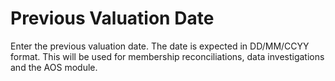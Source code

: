 # Previous Valuation Date

Enter the previous valuation date. The date is expected in DD/MM/CCYY
format. This will be used for membership reconciliations, data
investigations and the AOS module.

